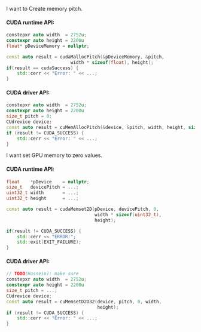<!--
.. title: Create CUDA pitch memory
.. slug: create-cuda-pitch-memory
.. date: 2019-11-20 10:58:27 UTC+02:00
.. tags:
.. category: cuda cpp
.. link:
.. description:
.. type: text
-->

I want to Create memory pitch.

#### CUDA runtime API:
```cpp
constepxr auto width  = 2752u;
constexpr auto height = 2200u
float* pDeviceMemory = nullptr;

const auto result = cudaMallocPitch(&pDeviceMemory, &pitch,
                        width * sizeof(float), height);
if(result == cudaSuccess) {
    std::cerr << "Error: " << ...;
}
```

#### CUDA driver API:
```cpp
constepxr auto width  = 2752u;
constexpr auto height = 2200u
size_t pitch = 0;
CUdrevice device;
const auto result = cuMemAllocPitch(&device, &pitch, width, height, sizeof(float));
if (result != CUDA_SUCCESS) {
    std::cerr << "Error: " << ...;
}
```

I want set GPU memory to zero values.

#### CUDA runtime API:
```cpp
float    *pDevice    = nullptr;
size_t   devicePitch = ...;
uint32_t width       = ...;
uint32_t height      = ...;

const auto result = cudaMemset2D(pDevice, devicePitch, 0,
                                 width * sizeof(uint32_t),
                                 height);

if(result != CUDA_SUCCESS) {
    std::cerr << "ERROR:";
    std::exit(EXIT_FAILURE);
}
```

#### CUDA driver API:
```cpp
// TODO(Hussein): make sure
constepxr auto width  = 2752u;
constexpr auto height = 2200u
size_t pitch = ...;
CUdrevice device;
const auto result = cuMemsetD2D32(device, pitch, 0, width,
                                  height);
if (result != CUDA_SUCCESS) {
    std::cerr << "Error: " << ...;
}
```
